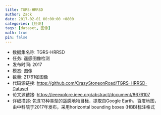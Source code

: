 ```yaml
---
title: TGRS-HRRSD
author: Zack
date: 2017-02-01 00:00:00 +0800
categories: [检测]
tags: [dataset, 图像]
math: true
pin: false
---
```

- 数据集名称: TGRS-HRRSD
- 任务: 遥感图像检测
- 发布时间: 2017
- 模态: 图像
- 数量: 21761张图像
- 代码源链接: https://github.com/CrazyStoneonRoad/TGRS-HRRSD-Dataset
- 论文源链接: https://ieeexplore.ieee.org/abstract/document/8676107
- 详细描述: 包含13种类型的遥感地物目标，提取自Google Earth、百度地图，由中科院于2017年发布，采用horizontal bounding boxes (HBB)标注格式
